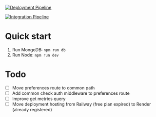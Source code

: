 [![Deployment Pipeline](https://github.com/RubenGlez/cardibackend/actions/workflows/deployment.yml/badge.svg)](https://github.com/RubenGlez/cardibackend/actions/workflows/deployment.yml)

[![Integration Pipeline](https://github.com/RubenGlez/cardibackend/actions/workflows/integration.yml/badge.svg)](https://github.com/RubenGlez/cardibackend/actions/workflows/integration.yml)


# Quick start
1. Run MongoDB: ```npm run db```
2. Run Node: ```npm run dev```

# Todo
- [ ] Move preferences route to common path
- [ ] Add common check auth middleware to preferences route
- [ ] Improve get metrics query
- [ ] Move deployment hosting from Railway (free plan expired) to Render (already registered)
